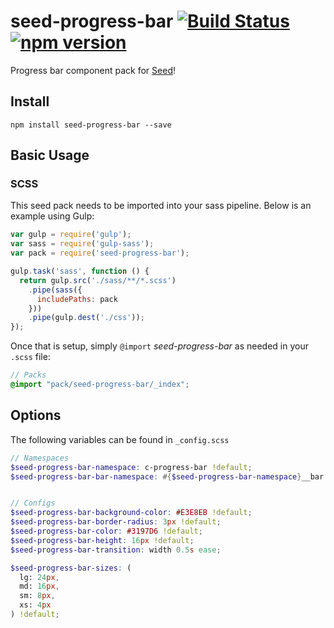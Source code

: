 # seed-progress-bar [![Build Status](https://travis-ci.org/helpscout/seed-progress-bar.svg?branch=master)](https://travis-ci.org/helpscout/seed-progress-bar) [![npm version](https://badge.fury.io/js/seed-progress-bar.svg)](https://badge.fury.io/js/seed-progress-bar)

Progress bar component pack for [Seed](https://github.com/helpscout/seed)!

## Install
```
npm install seed-progress-bar --save
```


## Basic Usage

### SCSS
This seed pack needs to be imported into your sass pipeline. Below is an example using Gulp:


```javascript
var gulp = require('gulp');
var sass = require('gulp-sass');
var pack = require('seed-progress-bar');

gulp.task('sass', function () {
  return gulp.src('./sass/**/*.scss')
    .pipe(sass({
      includePaths: pack
    }))
    .pipe(gulp.dest('./css'));
});
```

Once that is setup, simply `@import` *seed-progress-bar* as needed in your `.scss` file:

```scss
// Packs
@import "pack/seed-progress-bar/_index";
```

## Options

The following variables can be found in `_config.scss`

```scss
// Namespaces
$seed-progress-bar-namespace: c-progress-bar !default;
$seed-progress-bar-bar-namespace: #{$seed-progress-bar-namespace}__bar !default;


// Configs
$seed-progress-bar-background-color: #E3E8EB !default;
$seed-progress-bar-border-radius: 3px !default;
$seed-progress-bar-color: #3197D6 !default;
$seed-progress-bar-height: 16px !default;
$seed-progress-bar-transition: width 0.5s ease;

$seed-progress-bar-sizes: (
  lg: 24px,
  md: 16px,
  sm: 8px,
  xs: 4px
) !default;
```

